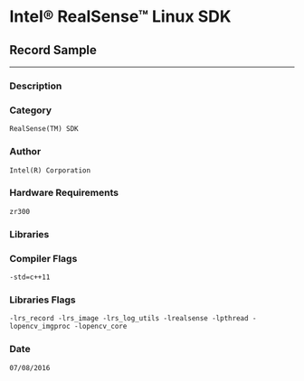 # Intel&reg; RealSense&trade; Linux SDK
## Record Sample
---
### Description


### Category
    RealSense(TM) SDK

### Author
    Intel(R) Corporation
    
### Hardware Requirements
    zr300

### Libraries
    

### Compiler Flags
    -std=c++11

### Libraries Flags
    -lrs_record -lrs_image -lrs_log_utils -lrealsense -lpthread -lopencv_imgproc -lopencv_core

### Date
    07/08/2016
    